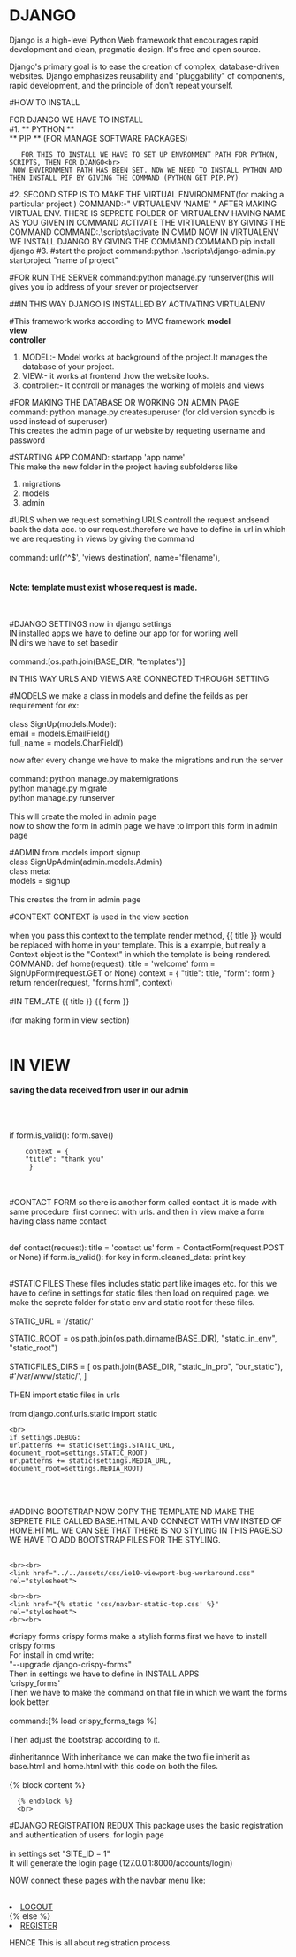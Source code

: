 # DJANGO<br>
Django is a high-level Python Web framework that encourages rapid development and clean, pragmatic design. It's free and open source.

Django's primary goal is to ease the creation of complex, database-driven websites. Django emphasizes reusability and "pluggability" of components, rapid development, and the principle of don't repeat yourself.

#HOW TO INSTALL<br>

FOR DJANGO WE HAVE TO INSTALL<br>
#1.
   ** PYTHON  **<br>
   ** PIP  ** (FOR MANAGE SOFTWARE PACKAGES)<br> 
   
       FOR THIS TO INSTALL WE HAVE TO SET UP ENVRONMENT PATH FOR PYTHON, SCRIPTS, THEN FOR DJANGO<br>
     NOW ENVIRONMENT PATH HAS BEEN SET. NOW WE NEED TO INSTALL PYTHON AND THEN INSTALL PIP BY GIVING THE COMMAND (PYTHON GET PIP.PY) 
#2.
   SECOND STEP IS TO MAKE THE VIRTUAL ENVIRONMENT(for making a particular project )
   COMMAND:-" VIRTUALENV 'NAME' "
     AFTER MAKING VIRTUAL ENV. THERE IS SEPRETE FOLDER OF VIRTUALENV HAVING NAME AS YOU GIVEN IN COMMAND
  ACTIVATE THE VIRTUALENV BY GIVING THE COMMAND 
    COMMAND:.\scripts\activate IN CMMD
  NOW IN VIRTUALENV WE INSTALL DJANGO BY GIVING THE COMMAND
   COMMAND:pip install django
#3.
   #start the project
   command:python .\scripts\django-admin.py startproject "name of project"
  
#FOR RUN THE SERVER
   command:python manage.py runserver(this will gives you ip address of your srever or projectserver

##IN THIS WAY DJANGO IS  INSTALLED BY ACTIVATING VIRTUALENV

#This framework works according to MVC framework 
   **model**<br>
   **view**<br>
   **controller**<br>
  
1. MODEL:- Model works at background of the project.It manages the database of your project.<br>
2. VIEW:- it works at frontend .how the website looks.<br>
3. controller:- It controll or manages the working of molels and views<br>

#FOR MAKING THE DATABASE OR WORKING ON ADMIN PAGE<br>
   command: python manage.py createsuperuser (for old version syncdb is used instead of superuser)<br>
   This creates the admin page of ur website by requeting username and password<br>
   
#STARTING APP
   COMAND: startapp 'app name'<br>
   This make the new folder in the project having subfolderss like<br>
   1. migrations<br>
   2. models<br>
   3. admin<br>

   
#URLS
  when we request something URLS controll the request andsend back the data acc. to our request.therefore we have to define in url in   which we are requesting in views by giving the command<br><br>
   command: url(r'^$', 'views destination', name='filename'),<br>
  <br><h4> Note: template must exist whose request is made.</h4><br>
   
#DJANGO SETTINGS
   now in django settings<br> 
     IN installed apps we have to define our app for for worling well<br>
     IN dirs we have to set basedir <br><br>
     command:[os.path.join(BASE_DIR, "templates")]<br>

IN THIS WAY URLS AND VIEWS ARE CONNECTED THROUGH SETTING

#MODELS
   we make a class in models and define the feilds as per requirement for ex:<br><br>
   class SignUp(models.Model):<br>
   email = models.EmailField()<br>
   full_name = models.CharField()<br>
   
   now after every change we have to make the migrations and run the server<br><br>
   command: python manage.py makemigrations<br>
            python manage.py migrate<br>
            python manage.py runserver<br><br>
   This will create the moled in admin page<br>
   now to show the form in admin page we have to import this form in admin page


#ADMIN
 from.models import signup<br>
    class SignUpAdmin(admin.models.Admin)<br>
    class meta:<br>
    models = signup<br><br>
  This creates the from in admin page <br>

#CONTEXT
 CONTEXT is used in the view section<br><br>
  when you pass this context to the template render method, {{ title }} would be replaced with home  in your template. This is a example, but really a Context object is the "Context" in which the template is being rendered.<br>
   COMMAND:
   def home(request):
	title = 'welcome'
	form = SignUpForm(request.GET or None)
	context = {
        "title": title,
	    "form": form
	}
	return render(request, "forms.html", context)
  <br><br>
#IN TEMLATE
    {{ title }}
    {{ form  }}<br><br>  (for making form in view section)
    <br>
<br>
# IN VIEW 
 **saving the data received from user in our admin**
  
  <br><Br><br>
	if form.is_valid():
		form.save()
		
		context = {
		"title": "thank you"
	     }
<br>
<br>
#CONTACT FORM
 so there is another form called contact .it is made with same procedure .first connect with urls. and then in view make a form having class name contact<br><br>
 
   def contact(request):
     	title = 'contact us'
 	     form = ContactForm(request.POST  or None)
        	if form.is_valid():
 	       	for key in form.cleaned_data:
 			     print key
<br><br>

#STATIC FILES
   These files includes static part like images etc. for this we have to define in settings for static files then load on required page. we make the seprete folder for static env and static root for these files.
  <br><br>
  STATIC_URL = '/static/'

STATIC_ROOT = os.path.join(os.path.dirname(BASE_DIR), "static_in_env", "static_root")
<br><br>
STATICFILES_DIRS = [
    os.path.join(BASE_DIR, "static_in_pro", "our_static"),
    #'/var/www/static/',
]
<br><br>
THEN import static files in urls<br><br>
    from django.conf.urls.static import static<br>
    
    <br>
    if settings.DEBUG:
	urlpatterns += static(settings.STATIC_URL, document_root=settings.STATIC_ROOT)
	urlpatterns += static(settings.MEDIA_URL, document_root=settings.MEDIA_ROOT)
<br><br>

#ADDING BOOTSTRAP
    NOW COPY THE TEMPLATE ND MAKE THE SEPRETE FILE CALLED BASE.HTML AND CONNECT WITH VIW INSTED OF HOME.HTML. WE CAN SEE THAT THERE        IS NO STYLING IN THIS PAGE.SO WE HAVE TO ADD BOOTSTRAP FILES FOR THE STYLING.<BR><br>
    <link href="{% static 'css/bootstrap.min.css' %}" rel="stylesheet">

    <br><br>
    <link href="../../assets/css/ie10-viewport-bug-workaround.css" rel="stylesheet">

    <br><br>
    <link href="{% static 'css/navbar-static-top.css' %}" rel="stylesheet">
    <br><br>

#crispy forms
    crispy forms make a stylish forms.first we have to install crispy forms<br>
    For install in cmd write:<br>
    "--upgrade django-crispy-forms"
   <br>
   Then in settings we have to define in INSTALL APPS 
   <br>
   'crispy_forms'
   <br>
   Then we have to make the command on that file in which we want the forms look better.<br><br>
   command:{% load crispy_forms_tags %}<br>
   <br>Then adjust the bootstrap according to it.
   
#inheritannce
   With inheritance we can make the two file inherit as base.html and home.html with this code on both the files.
   <br><br>
   {% block content %}

      {% endblock %}
      <br>
  
#DJANGO REGISTRATION REDUX
   This package uses the basic registration and authentication of users. 
    for login page<br><br>
  in settings set "SITE_ID = 1"<br>
It will generate the login page (127.0.0.1:8000/accounts/login)<br>

NOW connect these pages with the navbar menu like:<br><br>

   <li><a href="{% url 'auth_logout' %}">LOGOUT</a></li>
            {% else %}
             <li><a href="{% url 'registration_register' %}">REGISTER</a></li>
             
   HENCE This is all about registration process.
                  
      
